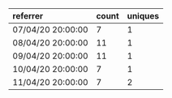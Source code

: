 | referrer          | count | uniques |
| :---------------- | :---- | :------ |
| 07/04/20 20:00:00 | 7     | 1       |
| 08/04/20 20:00:00 | 11    | 1       |
| 09/04/20 20:00:00 | 11    | 1       |
| 10/04/20 20:00:00 | 7     | 1       |
| 11/04/20 20:00:00 | 7     | 2       |